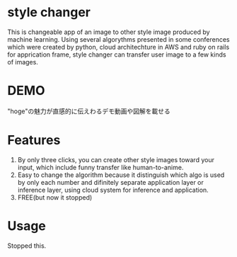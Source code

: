# style changer
This is changeable app of an image to other style image produced by machine learning. Using several algorythms presented in some conferences which were created by python, cloud architechture in AWS and ruby on rails for apprication frame, style changer can transfer user image to a few kinds of images.  

# DEMO

"hoge"の魅力が直感的に伝えわるデモ動画や図解を載せる

# Features
 
1. By only three clicks, you can create other style images toward your input, which include funny transfer like human-to-anime.
2. Easy to change the algorithm because it distinguish which algo is used by only each number and difinitely separate application layer or inference layer, using cloud system for inference and application.
3. FREE(but now it stopped)

# Usage

Stopped this.
